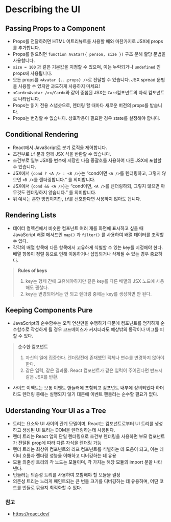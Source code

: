 # Describing the UI

## Passing Props to a Component
- Props를 전달하려면 HTML 어트리뷰트를 사용할 때와 마찬가지로 JSX에 props를 추가합니다.
- Props를 읽으려면 `function Avatar({ person, size })` 구조 분해 할당 문법을 사용합니다.
- `size = 100` 과 같은 기본값을 지정할 수 있으며, 이는 누락되거나 `undefined` 인 props에 사용됩니다.
- 모든 props를 `<Avatar {...props} />`로 전달할 수 있습니다. JSX spread 문법을 사용할 수 있지만 과도하게 사용하지 마세요!
- `<Card><Avatar /></Card>`와 같이 중첩된 JSX는 `Card`컴포넌트의 자식 컴포넌트로 나타납니다.
- Props는 읽기 전용 스냅샷으로, 렌더링 할 때마다 새로운 버전의 props를 받습니다.
- Props는 변경할 수 없습니다. 상호작용이 필요한 경우 state를 설정해야 합니다.

## Conditional Rendering
- React에서 JavaScript로 분기 로직을 제어합니다.
- 조건부로 `if` 문과 함께 JSX 식을 반환할 수 있습니다.
- 조건부로 일부 JSX를 변수에 저장한 다음 중괄호를 사용하여 다른 JSX에 포함할 수 있습니다.
- JSX에서 `{cond ? <A /> : <B />}`는 “cond이면 `<A />`를 렌더링하고, 그렇지 않으면 `<B />`를 렌더링합니다.” 를 의미합니다.
- JSX에서 `{cond && <A />}`는 “cond이면, `<A />`를 렌더링하되, 그렇지 않으면 아무것도 렌더링하지 않습니다.” 를 의미합니다.
- 위 예시는 흔한 방법이지만, `if`를 선호한다면 사용하지 않아도 됩니다.

## Rendering Lists
- 데이터 컬렉션에서 비슷한 컴포넌트 여러 개를 화면에 표시하고 싶을 때 JavaScript 배열 메서드인 `map()` 과 `filter()` 를 사용하여 배열 데이터를 조작할 수 있다.
- 각각의 배열 항목에 다른 항목에서 고유하게 식별할 수 있는 key를 지정해야 한다. 배열 항목이 정렬 등으로 인해 이동하거나 삽입되거나 삭제될 수 있는 경우 중요하다.

>**Rules of keys**
>1. key는 형제 간에 고유해야하지만 같은 key를 다른 배열의 JSX 노드에 사용해도 괜찮다.
>2. key는 변경되어서는 안 되고 렌더링 중에는 key를 생성하면 안 된다.

## Keeping Components Pure
- JavaScript의 순수함수는 오직 연산만을 수행하기 때문에 컴포넌트를 엄격하게 순수함수로 작성하게 될 경우 코드베이스가 커지더라도 예상밖의 동작이나 버그를 피할 수 있다.

>**순수한 컴포넌트**
>1. 자신의 일에 집중한다. 렌더링전에 존재했던 객체나 변수를 변경하지 않아야 한다.
>2. 같은 입력, 같은 결과물. React 컴포넌트가 같은 입력이 주어진다면 반드시 같은 JSX를 반환.

- 사이드 이펙트는 보통 이벤트 핸들러에 포함되고 컴포넌트 내부에 정의되었다 하더라도 렌더링 중에는 실행되지 않기 대문에 이벤트 핸들러는 순수할 필요가 없다. 

## Uderstanding Your UI as a Tree
- 트리는 요소와 UI 사이의 관계 모델이며, React는 컴포넌트로부터 UI 트리를 생성하고 생성된 UI 트리는 DOM을 렌더링하는데 사용된다. 
- 렌더 트리는 React 앱의 단일 렌더링으로 조건부 렌더링을 사용하면 부모 컴포넌트가 전달된 prop에 따라 다른 자식을 렌더링 가능
- 렌더 트리는 최상위 컴포넌트와 리프 컴포넌트를 식별하는 데 도움이 되고, 이는 데이터 흐름과 렌더링 성능을 이해하고 디버깅하는 데 유용
- 모듈 의존성 트리의 각 노드는 모듈이며, 각 가지는 해당 모듈의 import 문을 나타낸다.
- 번들러는 의존성 트리를 사용하여 포함해야 할 모듈을 결정
- 의존성 트리는 느리게 페인트되는 큰 번들 크기를 디버깅하는 데 유용하며, 어떤 코드를 번들로 묶을지 최적화할 수 있다.

### 참고
- https://react.dev/